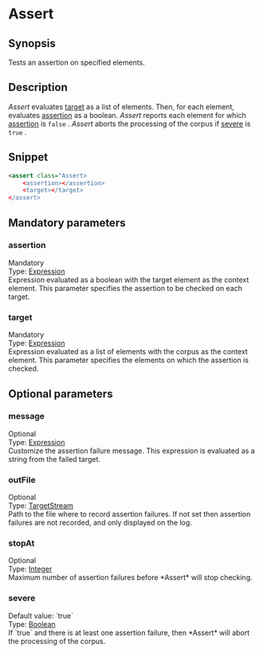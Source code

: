 <h1 class="module">Assert</h1>

## Synopsis

Tests an assertion on specified elements.

## Description

 *Assert* evaluates <a href="#target" class="param">target</a> as a list of elements. Then, for each element, evaluates <a href="#assertion" class="param">assertion</a> as a boolean. *Assert* reports each element for which <a href="#assertion" class="param">assertion</a> is `false` . *Assert* aborts the processing of the corpus if <a href="#severe" class="param">severe</a> is `true` .

## Snippet



```xml
<assert class="Assert>
    <assertion></assertion>
    <target></target>
</assert>
```

## Mandatory parameters

<h3 id="assertion" class="param">assertion</h3>

<div class="param-level param-level-mandatory">Mandatory
</div>
<div class="param-type">Type: <a href="../converter/fr.inra.maiage.bibliome.alvisnlp.core.corpus.expressions.Expression" class="converter">Expression</a>
</div>
Expression evaluated as a boolean with the target element as the context element. This parameter specifies the assertion to be checked on each target.

<h3 id="target" class="param">target</h3>

<div class="param-level param-level-mandatory">Mandatory
</div>
<div class="param-type">Type: <a href="../converter/fr.inra.maiage.bibliome.alvisnlp.core.corpus.expressions.Expression" class="converter">Expression</a>
</div>
Expression evaluated as a list of elements with the corpus as the context element. This parameter specifies the elements on which the assertion is checked.

## Optional parameters

<h3 id="message" class="param">message</h3>

<div class="param-level param-level-optional">Optional
</div>
<div class="param-type">Type: <a href="../converter/fr.inra.maiage.bibliome.alvisnlp.core.corpus.expressions.Expression" class="converter">Expression</a>
</div>
Customize the assertion failure message. This expression is evaluated as a string from the failed target.

<h3 id="outFile" class="param">outFile</h3>

<div class="param-level param-level-optional">Optional
</div>
<div class="param-type">Type: <a href="../converter/fr.inra.maiage.bibliome.util.streams.TargetStream" class="converter">TargetStream</a>
</div>
Path to the file where to record assertion failures. If not set then assertion failures are not recorded, and only displayed on the log.

<h3 id="stopAt" class="param">stopAt</h3>

<div class="param-level param-level-optional">Optional
</div>
<div class="param-type">Type: <a href="../converter/java.lang.Integer" class="converter">Integer</a>
</div>
Maximum number of assertion failures before *Assert* will stop checking.

<h3 id="severe" class="param">severe</h3>

<div class="param-level param-level-default-value">Default value: `true`
</div>
<div class="param-type">Type: <a href="../converter/java.lang.Boolean" class="converter">Boolean</a>
</div>
If `true` and there is at least one assertion failure, then *Assert* will abort the processing of the corpus.

